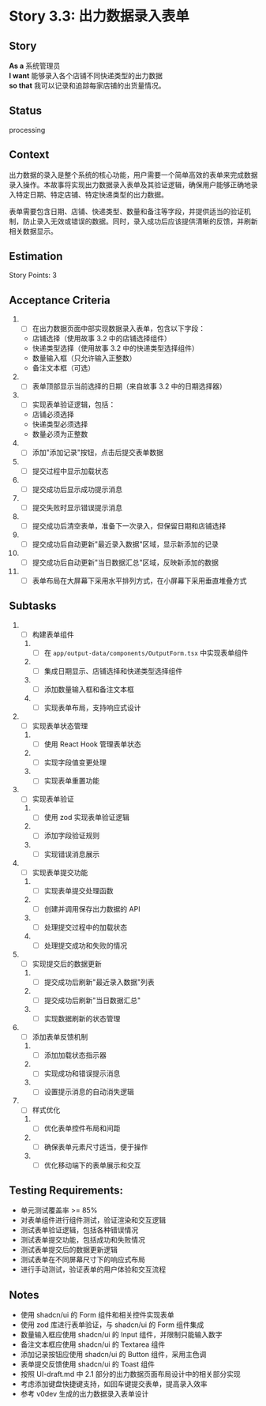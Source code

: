 # Story 3.3: 出力数据录入表单

## Story

**As a** 系统管理员  
**I want** 能够录入各个店铺不同快递类型的出力数据  
**so that** 我可以记录和追踪每家店铺的出货量情况。

## Status

processing

## Context

出力数据的录入是整个系统的核心功能，用户需要一个简单高效的表单来完成数据录入操作。本故事将实现出力数据录入表单及其验证逻辑，确保用户能够正确地录入特定日期、特定店铺、特定快递类型的出力数据。

表单需要包含日期、店铺、快递类型、数量和备注等字段，并提供适当的验证机制，防止录入无效或错误的数据。同时，录入成功后应该提供清晰的反馈，并刷新相关数据显示。

## Estimation

Story Points: 3

## Acceptance Criteria

1. - [ ] 在出力数据页面中部实现数据录入表单，包含以下字段：
   - 店铺选择（使用故事 3.2 中的店铺选择组件）
   - 快递类型选择（使用故事 3.2 中的快递类型选择组件）
   - 数量输入框（只允许输入正整数）
   - 备注文本框（可选）
2. - [ ] 表单顶部显示当前选择的日期（来自故事 3.2 中的日期选择器）
3. - [ ] 实现表单验证逻辑，包括：
   - 店铺必须选择
   - 快递类型必须选择
   - 数量必须为正整数
4. - [ ] 添加"添加记录"按钮，点击后提交表单数据
5. - [ ] 提交过程中显示加载状态
6. - [ ] 提交成功后显示成功提示消息
7. - [ ] 提交失败时显示错误提示消息
8. - [ ] 提交成功后清空表单，准备下一次录入，但保留日期和店铺选择
9. - [ ] 提交成功后自动更新"最近录入数据"区域，显示新添加的记录
10. - [ ] 提交成功后自动更新"当日数据汇总"区域，反映新添加的数据
11. - [ ] 表单布局在大屏幕下采用水平排列方式，在小屏幕下采用垂直堆叠方式

## Subtasks

1. - [ ] 构建表单组件
   1. - [ ] 在 `app/output-data/components/OutputForm.tsx` 中实现表单组件
   2. - [ ] 集成日期显示、店铺选择和快递类型选择组件
   3. - [ ] 添加数量输入框和备注文本框
   4. - [ ] 实现表单布局，支持响应式设计
2. - [ ] 实现表单状态管理
   1. - [ ] 使用 React Hook 管理表单状态
   2. - [ ] 实现字段值变更处理
   3. - [ ] 实现表单重置功能
3. - [ ] 实现表单验证
   1. - [ ] 使用 zod 实现表单验证逻辑
   2. - [ ] 添加字段验证规则
   3. - [ ] 实现错误消息展示
4. - [ ] 实现表单提交功能
   1. - [ ] 实现表单提交处理函数
   2. - [ ] 创建并调用保存出力数据的 API
   3. - [ ] 处理提交过程中的加载状态
   4. - [ ] 处理提交成功和失败的情况
5. - [ ] 实现提交后的数据更新
   1. - [ ] 提交成功后刷新"最近录入数据"列表
   2. - [ ] 提交成功后刷新"当日数据汇总"
   3. - [ ] 实现数据刷新的状态管理
6. - [ ] 添加表单反馈机制
   1. - [ ] 添加加载状态指示器
   2. - [ ] 实现成功和错误提示消息
   3. - [ ] 设置提示消息的自动消失逻辑
7. - [ ] 样式优化
   1. - [ ] 优化表单控件布局和间距
   2. - [ ] 确保表单元素尺寸适当，便于操作
   3. - [ ] 优化移动端下的表单展示和交互

## Testing Requirements:

- 单元测试覆盖率 >= 85%
- 对表单组件进行组件测试，验证渲染和交互逻辑
- 测试表单验证逻辑，包括各种错误情况
- 测试表单提交功能，包括成功和失败情况
- 测试表单提交后的数据更新逻辑
- 测试表单在不同屏幕尺寸下的响应式布局
- 进行手动测试，验证表单的用户体验和交互流程

## Notes

- 使用 shadcn/ui 的 Form 组件和相关控件实现表单
- 使用 zod 库进行表单验证，与 shadcn/ui 的 Form 组件集成
- 数量输入框应使用 shadcn/ui 的 Input 组件，并限制只能输入数字
- 备注文本框应使用 shadcn/ui 的 Textarea 组件
- 添加记录按钮应使用 shadcn/ui 的 Button 组件，采用主色调
- 表单提交反馈使用 shadcn/ui 的 Toast 组件
- 按照 UI-draft.md 中 2.1 部分的出力数据页面布局设计中的相关部分实现
- 考虑添加键盘快捷键支持，如回车键提交表单，提高录入效率
- 参考 v0dev 生成的出力数据录入表单设计
